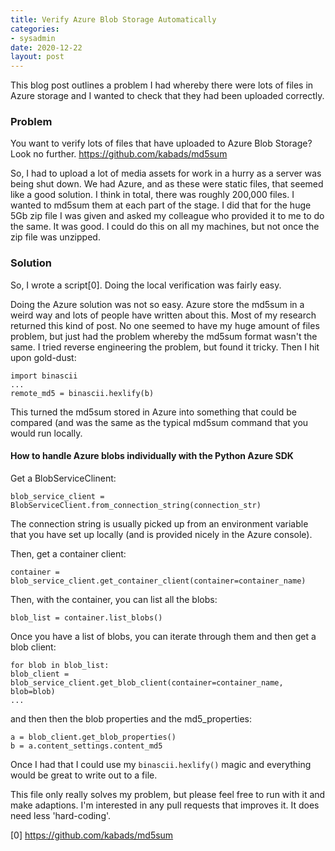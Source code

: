 ```yaml
---
title: Verify Azure Blob Storage Automatically
categories:
- sysadmin
date: 2020-12-22
layout: post
---
```


This blog post outlines a problem I had whereby there were lots of files in Azure storage and I wanted to check that they had been uploaded correctly. 

### Problem

You want to verify lots of files that have uploaded to Azure Blob Storage? Look no further. https://github.com/kabads/md5sum

So, I had to upload a lot of media assets for work in a hurry as a server was being shut down. We had Azure, and as these were static files, that seemed like a good solution. I think in total, there was roughly 200,000 files. I wanted to md5sum them at each part of the stage. I did that for the huge 5Gb zip file I was given and asked my colleague who provided it to me to do the same. It was good. I could do this on all my machines, but not once the zip file was unzipped. 

### Solution

So, I wrote a script[0]. Doing the local verification was fairly easy. 

Doing the Azure solution was not so easy. Azure store the md5sum in a weird way and lots of people have written about this. Most of my research returned this kind of post. No one seemed to have my huge amount of files problem, but just had the problem whereby the md5sum format wasn't the same. I tried reverse engineering the problem, but found it tricky. Then I hit upon gold-dust:

    import binascii
    ...
    remote_md5 = binascii.hexlify(b)

This turned the md5sum stored in Azure into something that could be compared (and was the same as the typical md5sum command that you would run locally. 

#### How to handle Azure blobs individually with the Python Azure SDK

Get a BlobServiceClinent: 

    blob_service_client = BlobServiceClient.from_connection_string(connection_str)

The connection string is usually picked up from an environment variable that you have set up locally (and is provided nicely in the Azure console). 

Then, get a container client: 

    container = blob_service_client.get_container_client(container=container_name)

Then, with the container, you can list all the blobs: 

    blob_list = container.list_blobs()

Once you have a list of blobs, you can iterate through them and then get a blob client: 

    for blob in blob_list:
    blob_client = blob_service_client.get_blob_client(container=container_name, blob=blob)
    ...

and then then the blob properties and the md5_properties:
    
    a = blob_client.get_blob_properties()
    b = a.content_settings.content_md5
    
Once  I had that I could use my `binascii.hexlify()` magic and everything would be great to write out to a file. 

This file only really solves my problem, but please feel free to run with it and make adaptions. I'm interested in any pull requests that improves it. It does need less 'hard-coding'. 

[0] https://github.com/kabads/md5sum
